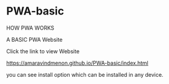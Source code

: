 # PWA-basic

HOW PWA WORKS 

A BASIC PWA Website

Click the link to view Website

https://amaravindmenon.github.io/PWA-basic/index.html

you can see install option which can be installed in any device.
